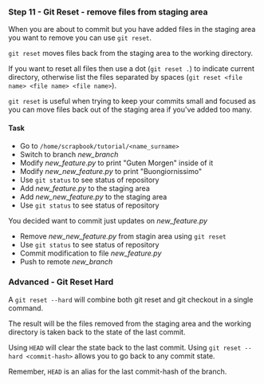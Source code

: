 ### Step 11 - Git Reset - remove files from staging area

When you are about to commit but you have added files in the staging area you want to remove you can use `git reset`. 

`git reset` moves files back from the staging area to the working directory.
 
If you want to reset all files then use a dot (`git reset .`) to indicate current directory, otherwise list the files separated by spaces (`git reset <file name> <file name> <file name>`).

`git reset` is useful when trying to keep your commits small and focused as you can move files back out of the staging area if you've added too many.

#### Task

- Go to `/home/scrapbook/tutorial/<name_surname>`
- Switch to branch *new_branch*
- Modify *new_feature.py* to print "Guten Morgen" inside of it
- Modify *new_new_feature.py* to print "Buongiornissimo"
- Use `git status` to see status of repository
- Add *new_feature.py* to the staging area
- Add *new_new_feature.py* to the staging area
- Use `git status` to see status of repository

You decided want to commit just updates on *new_feature.py*

- Remove *new_new_feature.py* from stagin area using `git reset`
- Use `git status` to see status of repository
- Commit modification to file *new_feature.py*
- Push to remote *new_branch*

### Advanced - Git Reset Hard

A `git reset --hard` will combine both git reset and git checkout in a single command. 

The result will be the files removed from the staging area and the working directory is taken back to the state of the last commit.

Using `HEAD` will clear the state back to the last commit. Using `git reset --hard <commit-hash>` allows you to go back to any commit state. 

Remember, `HEAD` is an alias for the last commit-hash of the branch.